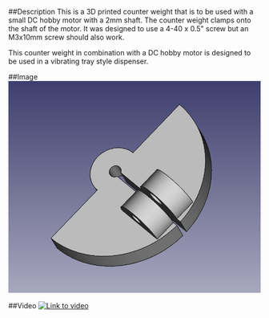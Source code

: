 ##Description
This is a 3D printed counter weight that is to be used with a small DC hobby motor with a 2mm shaft. The counter weight clamps onto the shaft of the motor. It was designed to use a 4-40 x 0.5" screw but an M3x10mm screw should also work. 

This counter weight in combination with a DC hobby motor is designed to be used in a vibrating tray style dispenser. 

##Image
![Image](CounterWeight18mm.png?raw=true)

##Video
[![Link to video](http://img.youtube.com/vi/2IXfN_OTrtc/0.jpg)](http://www.youtube.com/watch?v=2IXfN_OTrtc "Prototype vibrating material dispenser")
